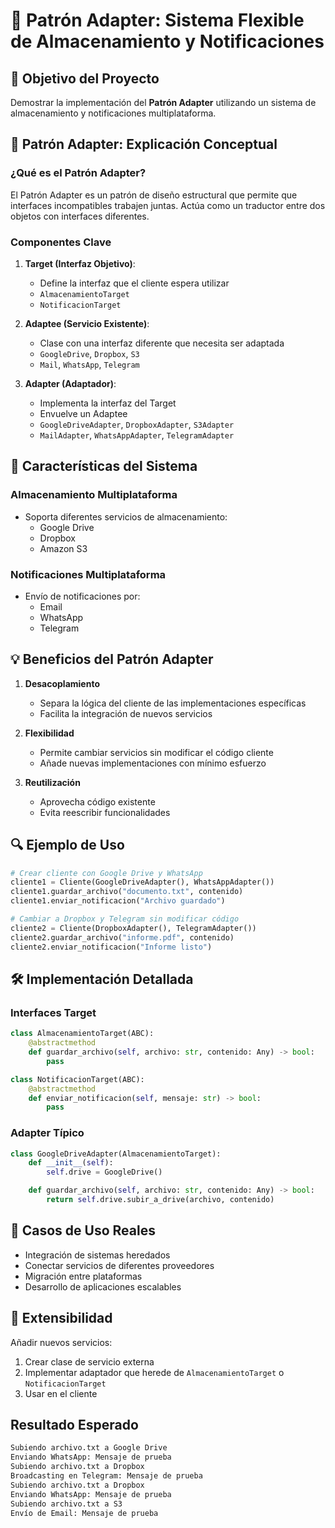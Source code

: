 # 🔌 Patrón Adapter: Sistema Flexible de Almacenamiento y Notificaciones

## 🎯 Objetivo del Proyecto

Demostrar la implementación del **Patrón Adapter** utilizando un sistema de almacenamiento y notificaciones multiplataforma.

## 🧩 Patrón Adapter: Explicación Conceptual

### ¿Qué es el Patrón Adapter?

El Patrón Adapter es un patrón de diseño estructural que permite que interfaces incompatibles trabajen juntas. Actúa como un traductor entre dos objetos con interfaces diferentes.

### Componentes Clave

1. **Target (Interfaz Objetivo)**: 
   - Define la interfaz que el cliente espera utilizar
   - `AlmacenamientoTarget`
   - `NotificacionTarget`

2. **Adaptee (Servicio Existente)**: 
   - Clase con una interfaz diferente que necesita ser adaptada
   - `GoogleDrive`, `Dropbox`, `S3`
   - `Mail`, `WhatsApp`, `Telegram`

3. **Adapter (Adaptador)**:
   - Implementa la interfaz del Target
   - Envuelve un Adaptee
   - `GoogleDriveAdapter`, `DropboxAdapter`, `S3Adapter`
   - `MailAdapter`, `WhatsAppAdapter`, `TelegramAdapter`


## 🚀 Características del Sistema

### Almacenamiento Multiplataforma
- Soporta diferentes servicios de almacenamiento:
  - Google Drive
  - Dropbox
  - Amazon S3

### Notificaciones Multiplataforma
- Envío de notificaciones por:
  - Email
  - WhatsApp
  - Telegram

## 💡 Beneficios del Patrón Adapter

1. **Desacoplamiento**
   - Separa la lógica del cliente de las implementaciones específicas
   - Facilita la integración de nuevos servicios

2. **Flexibilidad**
   - Permite cambiar servicios sin modificar el código cliente
   - Añade nuevas implementaciones con mínimo esfuerzo

3. **Reutilización**
   - Aprovecha código existente
   - Evita reescribir funcionalidades

## 🔍 Ejemplo de Uso

```python
# Crear cliente con Google Drive y WhatsApp
cliente1 = Cliente(GoogleDriveAdapter(), WhatsAppAdapter())
cliente1.guardar_archivo("documento.txt", contenido)
cliente1.enviar_notificacion("Archivo guardado")

# Cambiar a Dropbox y Telegram sin modificar código
cliente2 = Cliente(DropboxAdapter(), TelegramAdapter())
cliente2.guardar_archivo("informe.pdf", contenido)
cliente2.enviar_notificacion("Informe listo")
```

## 🛠️ Implementación Detallada

### Interfaces Target
```python
class AlmacenamientoTarget(ABC):
    @abstractmethod
    def guardar_archivo(self, archivo: str, contenido: Any) -> bool:
        pass

class NotificacionTarget(ABC):
    @abstractmethod
    def enviar_notificacion(self, mensaje: str) -> bool:
        pass
```

### Adapter Típico
```python
class GoogleDriveAdapter(AlmacenamientoTarget):
    def __init__(self):
        self.drive = GoogleDrive()

    def guardar_archivo(self, archivo: str, contenido: Any) -> bool:
        return self.drive.subir_a_drive(archivo, contenido)
```

## 🌟 Casos de Uso Reales

- Integración de sistemas heredados
- Conectar servicios de diferentes proveedores
- Migración entre plataformas
- Desarrollo de aplicaciones escalables

## 🚧 Extensibilidad

Añadir nuevos servicios:
1. Crear clase de servicio externa
2. Implementar adaptador que herede de `AlmacenamientoTarget` o `NotificacionTarget`
3. Usar en el cliente

## Resultado Esperado

```	bash
Subiendo archivo.txt a Google Drive
Enviando WhatsApp: Mensaje de prueba
Subiendo archivo.txt a Dropbox
Broadcasting en Telegram: Mensaje de prueba
Subiendo archivo.txt a Dropbox
Enviando WhatsApp: Mensaje de prueba
Subiendo archivo.txt a S3
Envío de Email: Mensaje de prueba
```
